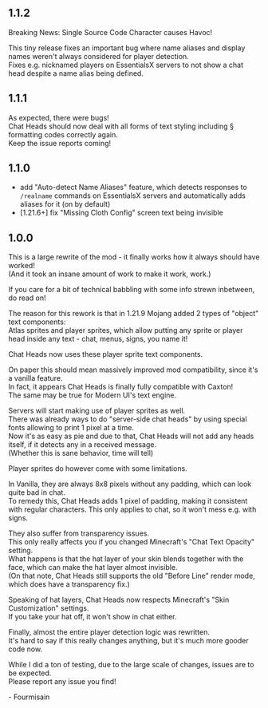## 1.1.2

Breaking News: Single Source Code Character causes Havoc!

This tiny release fixes an important bug where name aliases and display names weren't always considered for player detection.  
Fixes e.g. nicknamed players on EssentialsX servers to not show a chat head despite a name alias being defined.

## 1.1.1

As expected, there were bugs!  
Chat Heads should now deal with all forms of text styling including § formatting codes correctly again.  
Keep the issue reports coming!

## 1.1.0

 - add "Auto-detect Name Aliases" feature, which detects responses to `/realname` commands on EssentialsX servers and automatically adds aliases for it (on by default)
 - [1.21.6+] fix "Missing Cloth Config" screen text being invisible

## 1.0.0

This is a large rewrite of the mod - it finally works how it always should have worked!  
(And it took an insane amount of work to make it work, work.)

If you care for a bit of technical babbling with some info strewn inbetween, do read on!

The reason for this rework is that in 1.21.9 Mojang added 2 types of "object" text components:  
Atlas sprites and player sprites, which allow putting any sprite or player head inside any text - chat, menus, signs, you name it!

Chat Heads now uses these player sprite text components.

On paper this should mean massively improved mod compatibility, since it's a vanilla feature.  
In fact, it appears Chat Heads is finally fully compatible with Caxton!  
The same may be true for Modern UI's text engine.

Servers will start making use of player sprites as well.  
There was already ways to do "server-side chat heads" by using special fonts allowing to print 1 pixel at a time.  
Now it's as easy as pie and due to that, Chat Heads will not add any heads itself, if it detects any in a received message.  
(Whether this is sane behavior, time will tell)

Player sprites do however come with some limitations.

In Vanilla, they are always 8x8 pixels without any padding, which can look quite bad in chat.  
To remedy this, Chat Heads adds 1 pixel of padding, making it consistent with regular characters. This only applies to chat, so it won't mess e.g. with signs.

They also suffer from transparency issues.  
This only really affects you if you changed Minecraft's "Chat Text Opacity" setting.  
What happens is that the hat layer of your skin blends together with the face, which can make the hat layer almost invisible.  
(On that note, Chat Heads still supports the old "Before Line" render mode, which does have a transparency fix.)

Speaking of hat layers, Chat Heads now respects Minecraft's "Skin Customization" settings.  
If you take your hat off, it won't show in chat either.

Finally, almost the entire player detection logic was rewritten.  
It's hard to say if this really changes anything, but it's much more gooder code now.

While I did a ton of testing, due to the large scale of changes, issues are to be expected.  
Please report any issue you find!

 \- Fourmisain